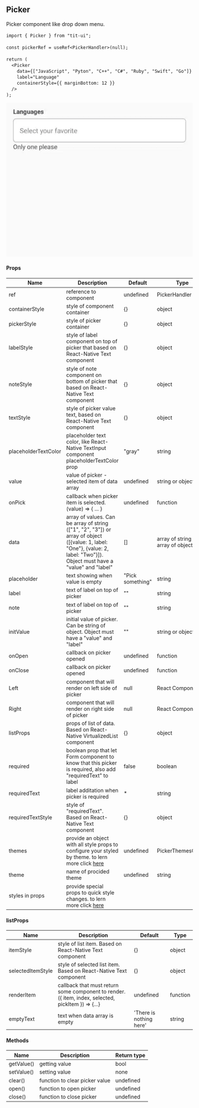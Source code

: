 ## Picker

Picker component like drop down menu.

```tsx
import { Picker } from "tit-ui";

const pickerRef = useRef<PickerHandler>(null);

return (
  <Picker
    data={["JavaScript", "Pyton", "C++", "C#", "Ruby", "Swift", "Go"]}
    label="Language"
    containerStyle={{ marginBottom: 12 }}
  />
);
```

![alt picker](https://github.com/blnaxblachbl/tit-ui/blob/main/gifs/picker.gif?raw=true)

#### Props

| Name                 | Description                                                                                                                                                                 | Default          | Type                               |
| -------------------- | --------------------------------------------------------------------------------------------------------------------------------------------------------------------------- | ---------------- | ---------------------------------- |
| ref                  | reference to component                                                                                                                                                      | undefined        | PickerHandler                      |
| containerStyle       | style of component container                                                                                                                                                | {}               | object                             |
| pickerStyle          | style of picker container                                                                                                                                                   | {}               | object                             |
| labelStyle           | style of label component on top of picker that based on React-Native Text component                                                                                         | {}               | object                             |
| noteStyle            | style of note component on bottom of picker that based on React-Native Text component                                                                                       | {}               | object                             |
| textStyle            | style of picker value text, based on React-Native Text component                                                                                                            | {}               | object                             |
| placeholderTextColor | placeholder text color, like React-Native TextInput component placeholderTextColor prop                                                                                     | "gray"           | string                             |
| value                | value of picker - selected item of data array                                                                                                                               | undefined        | string or object                   |
| onPick               | callback when picker item is selected. (value) => { ... }                                                                                                                   | undefined        | function                           |
| data                 | array of values. Can be array of string (["1", "2", "3"]) or array of object ([{value: 1, label: "One"}, {value: 2, label: "Two"}]). Object must have a "value" and "label" | []               | array of string or array of object |
| placeholder          | text showing when value is empty                                                                                                                                            | "Pick something" | string                             |
| label                | text of label on top of picker                                                                                                                                              | ""               | string                             |
| note                 | text of label on top of picker                                                                                                                                              | ""               | string                             |
| initValue            | initial value of picker. Can be string of object. Object must have a "value" and "label"                                                                                    | ""               | string or object                   |
| onOpen               | callback on picker opened                                                                                                                                                   | undefined        | function                           |
| onClose              | callback on picker opened                                                                                                                                                   | undefined        | function                           |
| Left                 | component that will render on left side of picker                                                                                                                           | null             | React Component                    |
| Right                | component that will render on right side of picker                                                                                                                          | null             | React Component                    |
| listProps            | props of list of data. Based on React-Native VirtualizedList component                                                                                                      | {}               | object                             |
| required             | boolean prop that let Form component to know that this picker is required, also add "requiredText" to label                                                                 | false            | boolean                            |
| requiredText         | label additation when picker is required                                                                                                                                    | \*               | string                             |
| requiredTextStyle    | style of "requiredText". Based on React-Native Text component                                                                                                               | {}               | object                             |
| themes               | provide an object with all style props to configure your styled by theme. to lern more click [here](https://tit-ui.github.io/docs?page=themes)                              | undefined        | PickerThemesObject                 |
| theme                | name of procided theme                                                                                                                                                      | undefined        | string                             |
| styles in props      | provide special props to quick style changes. to lern more click [here](https://tit-ui.github.io/docs?page=styles)                                                                           |                  |                                    |

#### listProps

| Name              | Description                                                                                        | Default                 | Type     |
| ----------------- | -------------------------------------------------------------------------------------------------- | ----------------------- | -------- |
| itemStyle         | style of list item. Based on React-Native Text component                                           | {}                      | object   |
| selectedItemStyle | style of selected list item. Based on React-Native Text component                                  | {}                      | object   |
| renderItem        | callback that must return some component to render. ({ item, index, selected, pickItem }) => {...} | undefined               | function |
| emptyText         | text when data array is empty                                                                      | 'There is nothing here' | string   |

#### Methods

| Name       | Description                    | Return type |
| ---------- | ------------------------------ | ----------- |
| getValue() | getting value                  | bool        |
| setValue() | setting value                  | none        |
| clear()    | function to clear picker value | undefined   |
| open()     | function to open picker        | undefined   |
| close()    | function to close picker       | undefined   |
